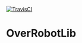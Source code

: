 [![TravisCI](https://travis-ci.com/Team6083/OverRobotLib.svg?branch=master)](https://travis-ci.com/Team6083/OverRobotLib)

# OverRobotLib
